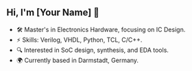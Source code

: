 ## Hi, I'm [Your Name] 👋
- 🛠️ Master's in Electronics Hardware, focusing on IC Design.
- ⚡ Skills: Verilog, VHDL, Python, TCL, C/C++.
- 🔍 Interested in SoC design, synthesis, and EDA tools.
- 🌍 Currently based in Darmstadt, Germany.

